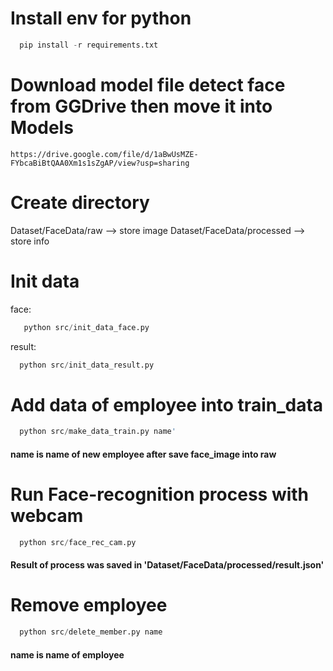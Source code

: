# Install env for python
```python
  pip install -r requirements.txt
```

# Download model file detect face from GGDrive then move it into Models
  ```
  https://drive.google.com/file/d/1aBwUsMZE-FYbcaBiBtQAA0Xm1s1sZgAP/view?usp=sharing
  ```
# Create directory
  Dataset/FaceData/raw --> store image
  Dataset/FaceData/processed --> store info

# Init data
face:
```python
   python src/init_data_face.py
```
result:
```python
  python src/init_data_result.py
```

# Add data of employee into train_data
```python
  python src/make_data_train.py name'
```
#### name is name of new employee after save face_image into raw


# Run Face-recognition process with webcam
```python
  python src/face_rec_cam.py
```
#### Result of process was saved in 'Dataset/FaceData/processed/result.json'

# Remove employee
```python
  python src/delete_member.py name
```
#### name is name of employee
